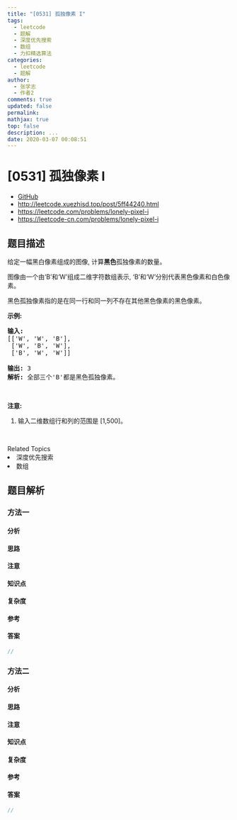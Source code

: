 ```yaml
---
title: "[0531] 孤独像素 I"
tags:
  - leetcode
  - 题解
  - 深度优先搜索
  - 数组
  - 力扣精选算法
categories:
  - leetcode
  - 题解
author:
  - 张学志
  - 作者2
comments: true
updated: false
permalink:
mathjax: true
top: false
description: ...
date: 2020-03-07 00:08:51
---
```



# [0531] 孤独像素 I
* [GitHub](https://github.com/algoboy101/LeetCodeCrowdsource/tree/master/_posts/QA/%5B0531%5D%20%E5%AD%A4%E7%8B%AC%E5%83%8F%E7%B4%A0%20I.md)
* http://leetcode.xuezhisd.top/post/5ff44240.html
* https://leetcode.com/problems/lonely-pixel-i
* https://leetcode-cn.com/problems/lonely-pixel-i


## 题目描述

<p>给定一幅黑白像素组成的图像, 计算<strong>黑色</strong>孤独像素的数量。</p>

<p>图像由一个由&lsquo;B&rsquo;和&lsquo;W&rsquo;组成二维字符数组表示, &lsquo;B&rsquo;和&lsquo;W&rsquo;分别代表黑色像素和白色像素。</p>

<p>黑色孤独像素指的是在同一行和同一列不存在其他黑色像素的黑色像素。</p>

<p><strong>示例:</strong></p>

<pre><strong>输入:</strong> 
[[&#39;W&#39;, &#39;W&#39;, &#39;B&#39;],
 [&#39;W&#39;, &#39;B&#39;, &#39;W&#39;],
 [&#39;B&#39;, &#39;W&#39;, &#39;W&#39;]]

<strong>输出:</strong> 3
<strong>解析:</strong> 全部三个&#39;B&#39;都是黑色孤独像素。
</pre>

<p>&nbsp;</p>

<p><strong>注意:</strong></p>

<ol>
	<li>输入二维数组行和列的范围是 [1,500]。</li>
</ol>

<p>&nbsp;</p>
<div><div>Related Topics</div><div><li>深度优先搜索</li><li>数组</li></div></div>


## 题目解析


### 方法一

#### 分析

#### 思路

#### 注意

#### 知识点

#### 复杂度

#### 参考

#### 答案

```cpp
//
```


### 方法二

#### 分析

#### 思路

#### 注意

#### 知识点

#### 复杂度

#### 参考

#### 答案

```cpp
//
```


